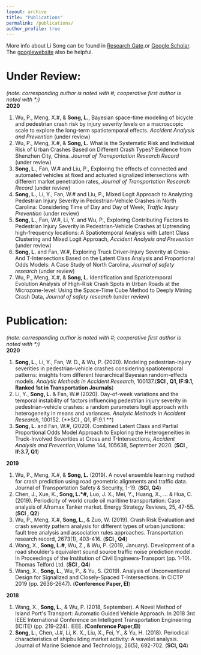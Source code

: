 ```yaml
---
layout: archive
title: "Publications"
permalink: /publications/
author_profile: true
---
```

More info about Li Song can be found in [Research Gate](https://www.researchgate.net/profile/Li_Song60).or [Google Scholar](http://scholar.google.com/citations?user=CyNM5yIAAAAJ&hl=enmight).<br>
The [googlewebsite](https://sites.google.com/view/lisong2019/home) also be helpful.


**Under Review:**
======
_(note: corresponding author is noted with #; cooperative first author is noted with *;)_<br>
**2020**  <br>
1.  Wu, P., Meng, X.#, & **Song, L.**, Bayesian space-time modeling of bicycle and pedestrian crash risk by injury severity levels on a macroscopic scale to explore the long-term spatiotemporal effects. <i>Accident Analysis and Prevention</i> (under review)
1. Wu, P., Meng, X.#, & **Song, L.** What is the Systematic Risk and Individual Risk of Urban Crashes Based on Different Crash Types? Evidence from Shenzhen City, China. <i>Journal of Transportation Research Record</i> (under review)
1. **Song, L.**,  Fan, W.# and Liu, P., Exploring the effects of connected and automated vehicles at fixed and actuated signalized intersections with different market penetration rates, <i>Journal of Transportation Research Record</i> (under review)
1. **Song, L.**, Li, Y., Fan, W.# and Liu, P., Mixed Logit Approach to Analyzing Pedestrian Injury Severity in Pedestrian-Vehicle Crashes in North Carolina: Considering Time of Day and Day of Week, <i>Traffic Injury Prevention</i> (under review)
1. **Song, L.**, Fan, W.#, Li, Y. and Wu, P., Exploring Contributing Factors to Pedestrian Injury Severity in Pedestrian-Vehicle Crashes at Uptrending high-frequency locations: A Spatiotemporal Analysis with Latent Class Clustering and Mixed Logit Approach, <i>Accident Analysis and Prevention</i> (under review)
1. **Song, L.** and Fan, W.#, Exploring Truck Driver-Injury Severity at Cross- And T-Intersections Based on the Latent Class Analysis and Proportional Odds Models: A Case Study of North Carolina, <i>Journal of safety research</i> (under review) 
1. Wu, P., Meng, X.#, & **Song, L.** Identification and Spatiotemporal Evolution Analysis of High-Risk Crash Spots in Urban Roads at the Microzone-level: Using the Space-Time Cube Method to Deeply Mining Crash Data, <i>Journal of safety research</i> (under review) 

**Publication:**
======
_(note: corresponding author is noted with #; cooperative first author is noted with *;)_<br>
**2020**  <br>
1. **Song, L.**, Li, Y., Fan, W. D., & Wu, P. (2020). Modeling pedestrian-injury severities in pedestrian-vehicle crashes considering spatiotemporal patterns: insights from different hierarchical Bayesian random-effects models. <i>Analytic Methods in Accident Research</i>, 100137.(**SCI , Q1, IF:9.1, Ranked 1st in Transportation Journals**)
1. Li, Y., **Song, L.** & Fan, W.# (2020). Day-of-week variations and the temporal instability of factors influencing pedestrian injury severity in pedestrian-vehicle crashes: a random parameters logit approach with heterogeneity in means and variances. <i>Analytic Methods in Accident Research</i>, 100152. (**SCI , Q1, IF:9.1 **)
1. **Song, L.** and Fan, W.#, (2020). Combined Latent Class and Partial Proportional Odds Model Approach to Exploring the Heterogeneities in Truck-Involved Severities at Cross and T-Intersections, <i>Accident Analysis and Prevention</i>,Volume 144, 105638, September 2020. (**SCI , If:3.7, Q1**)

**2019**
1. Wu, P., Meng, X.#, & **Song, L.** (2019). A novel ensemble learning method for crash prediction using road geometric alignments and traffic data. Journal of Transportation Safety & Security, 1-19. (**SCI, Q4**) 
1. Chen, J., Xue, K., **Song, L.*#,** Luo, J. X., Mei, Y., Huang, X., ... & Hua, C. (2019). Periodicity of world crude oil maritime transportation: Case analysis of Aframax Tanker market. Energy Strategy Reviews, 25, 47-55.  (**SCI , Q2**)
1. Wu, P., Meng, X.#, **Song, L.**, & Zuo, W. (2019). Crash Risk Evaluation and crash severity pattern analysis for different types of urban junctions: fault tree analysis and association rules approaches. Transportation research record, 2673(1), 403-416.  (**SCI , Q4**)
1. Wang, X., **Song, L.#**, Wu, Z., & Wu, P. (2019, January). Development of a road shoulder's equivalent sound source traffic noise prediction model. In Proceedings of the Institution of Civil Engineers-Transport (pp. 1-10). Thomas Telford Ltd.  (**SCI , Q4**)
1. Wang, X., **Song, L.**, Wu, P., & Yu, S. (2019). Analysis of Unconventional Design for Signalized and Closely-Spaced T-Intersections. In CICTP 2019 (pp. 2636-2647). (**Conference Paper, EI**)

**2018**
1. Wang, X., **Song, L.**, & Wu, P. (2018, September). A Novel Method of Island Port's Transport: Automatic Guided Vehicle Approach. In 2018 3rd IEEE International Conference on Intelligent Transportation Engineering (ICITE) (pp. 219-224). IEEE.  (**Conference Paper,EI**)
1. **Song, L.**, Chen, J.#, Li, K. X., Liu, X., Fei, Y., & Yu, H. (2018). Periodical characteristics of shipbuilding market activity: A wavelet analysis. Journal of Marine Science and Technology, 26(5), 692-702.  (**SCI, Q4**)
